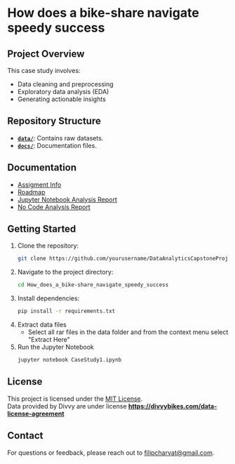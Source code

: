 # How does a bike-share navigate speedy success
## Project Overview

This case study involves:
- Data cleaning and preprocessing
- Exploratory data analysis (EDA)
- Generating actionable insights

## Repository Structure

- **[`data/`](./data/)**: Contains raw datasets.
- **[`docs/`](./notebooks/)**: Documentation files.

## Documentation

- [Assigment Info](./docs/AssigmentInfo.md)
- [Roadmap](./docs/Roadmap.md)
- [Jupyter Notebook Analysis Report](./docs/CaseStudy1.md)
- [No Code Analysis Report](./docs/CaseStudy1-noCode.md)
## Getting Started

1. Clone the repository:
    ```bash
    git clone https://github.com/yourusername/DataAnalyticsCapstoneProjects.git
    ```
1. Navigate to the project directory:
    ```bash
    cd How_does_a_bike-share_navigate_speedy_success
    ```
1. Install dependencies:
    ```bash
    pip install -r requirements.txt
    ```
1. Extract data files<br>
    - Select all rar files in the data folder and from the context menu select "Extract Here"
1. Run the Jupyter Notebook
    ```bash
    jupyter notebook CaseStudy1.ipynb
    ```


## License

This project is licensed under the [MIT License](./LICENSE).<br>
Data provided by Divvy are under license __https://divvybikes.com/data-license-agreement__

## Contact

For questions or feedback, please reach out to [filipcharvat@gmail.com](mailto:filipcharvat@gmail.com).
